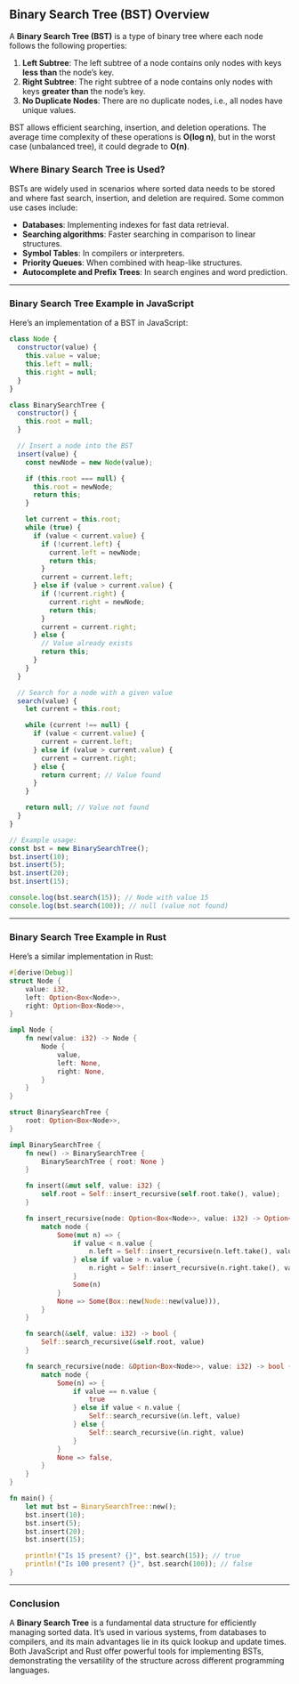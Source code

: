 ## **Binary Search Tree (BST) Overview**

A **Binary Search Tree (BST)** is a type of binary tree where each node follows the following properties:

1. **Left Subtree**: The left subtree of a node contains only nodes with keys **less than** the node’s key.
2. **Right Subtree**: The right subtree of a node contains only nodes with keys **greater than** the node’s key.
3. **No Duplicate Nodes**: There are no duplicate nodes, i.e., all nodes have unique values.

BST allows efficient searching, insertion, and deletion operations. The average time complexity of these operations is **O(log n)**, but in the worst case (unbalanced tree), it could degrade to **O(n)**.

### **Where Binary Search Tree is Used?**

BSTs are widely used in scenarios where sorted data needs to be stored and where fast search, insertion, and deletion are required. Some common use cases include:

- **Databases**: Implementing indexes for fast data retrieval.
- **Searching algorithms**: Faster searching in comparison to linear structures.
- **Symbol Tables**: In compilers or interpreters.
- **Priority Queues**: When combined with heap-like structures.
- **Autocomplete and Prefix Trees**: In search engines and word prediction.

---

### **Binary Search Tree Example in JavaScript**

Here’s an implementation of a BST in JavaScript:

```js
class Node {
  constructor(value) {
    this.value = value;
    this.left = null;
    this.right = null;
  }
}

class BinarySearchTree {
  constructor() {
    this.root = null;
  }

  // Insert a node into the BST
  insert(value) {
    const newNode = new Node(value);

    if (this.root === null) {
      this.root = newNode;
      return this;
    }

    let current = this.root;
    while (true) {
      if (value < current.value) {
        if (!current.left) {
          current.left = newNode;
          return this;
        }
        current = current.left;
      } else if (value > current.value) {
        if (!current.right) {
          current.right = newNode;
          return this;
        }
        current = current.right;
      } else {
        // Value already exists
        return this;
      }
    }
  }

  // Search for a node with a given value
  search(value) {
    let current = this.root;

    while (current !== null) {
      if (value < current.value) {
        current = current.left;
      } else if (value > current.value) {
        current = current.right;
      } else {
        return current; // Value found
      }
    }

    return null; // Value not found
  }
}

// Example usage:
const bst = new BinarySearchTree();
bst.insert(10);
bst.insert(5);
bst.insert(20);
bst.insert(15);

console.log(bst.search(15)); // Node with value 15
console.log(bst.search(100)); // null (value not found)
```

---

### **Binary Search Tree Example in Rust**

Here’s a similar implementation in Rust:

```rust
#[derive(Debug)]
struct Node {
    value: i32,
    left: Option<Box<Node>>,
    right: Option<Box<Node>>,
}

impl Node {
    fn new(value: i32) -> Node {
        Node {
            value,
            left: None,
            right: None,
        }
    }
}

struct BinarySearchTree {
    root: Option<Box<Node>>,
}

impl BinarySearchTree {
    fn new() -> BinarySearchTree {
        BinarySearchTree { root: None }
    }

    fn insert(&mut self, value: i32) {
        self.root = Self::insert_recursive(self.root.take(), value);
    }

    fn insert_recursive(node: Option<Box<Node>>, value: i32) -> Option<Box<Node>> {
        match node {
            Some(mut n) => {
                if value < n.value {
                    n.left = Self::insert_recursive(n.left.take(), value);
                } else if value > n.value {
                    n.right = Self::insert_recursive(n.right.take(), value);
                }
                Some(n)
            }
            None => Some(Box::new(Node::new(value))),
        }
    }

    fn search(&self, value: i32) -> bool {
        Self::search_recursive(&self.root, value)
    }

    fn search_recursive(node: &Option<Box<Node>>, value: i32) -> bool {
        match node {
            Some(n) => {
                if value == n.value {
                    true
                } else if value < n.value {
                    Self::search_recursive(&n.left, value)
                } else {
                    Self::search_recursive(&n.right, value)
                }
            }
            None => false,
        }
    }
}

fn main() {
    let mut bst = BinarySearchTree::new();
    bst.insert(10);
    bst.insert(5);
    bst.insert(20);
    bst.insert(15);

    println!("Is 15 present? {}", bst.search(15)); // true
    println!("Is 100 present? {}", bst.search(100)); // false
}
```

---

### **Conclusion**

A **Binary Search Tree** is a fundamental data structure for efficiently managing sorted data. It’s used in various systems, from databases to compilers, and its main advantages lie in its quick lookup and update times. Both JavaScript and Rust offer powerful tools for implementing BSTs, demonstrating the versatility of the structure across different programming languages.
